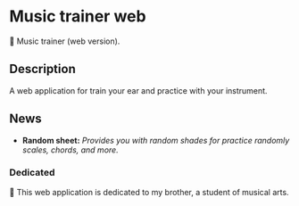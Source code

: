 # Music trainer web
🎨 Music trainer (web version).

## Description
A web application for train your ear and practice with your instrument.

## News
- **Random sheet:** *Provides you with random shades for practice randomly scales, chords, and more.* 

### Dedicated
🎵 This web application is dedicated to my brother, a student of musical arts.
